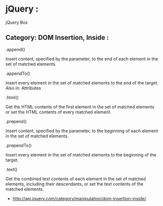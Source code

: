 # jQuery :

jQuery  Box


## Category: DOM Insertion, Inside :

 .append()

Insert content, specified by the parameter, to the end of each element in the set of matched elements.

.appendTo()

Insert every element in the set of matched elements to the end of the target.
Also in: Attributes	

.html()

Get the HTML contents of the first element in the set of matched elements or set the HTML contents of every matched element.

.prepend()

Insert content, specified by the parameter, to the beginning of each element in the set of matched elements.

.prependTo()

Insert every element in the set of matched elements to the beginning of the target.

.text()

Get the combined text contents of each element in the set of matched elements, including their descendants, or set the text contents of the matched elements.


+ http://api.jquery.com/category/manipulation/dom-insertion-inside/
